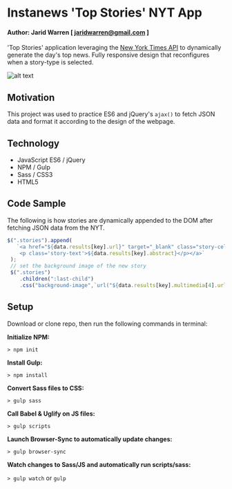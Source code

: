  # Instanews 'Top Stories' NYT App
 
 #### Author: Jarid Warren [ <jaridwarren@gmail.com> ]
 
 'Top Stories' application leveraging the [New York Times API](https://developer.nytimes.com/top_stories_v2.json) to dynamically generate the day's top news. Fully responsive design that reconfigures when a story-type is selected.
 
 ![alt text](./assets/images/demo.gif "Instanews")
 
 ## Motivation
 
 This project was used to practice ES6 and jQuery's `ajax()` to fetch JSON data and format it according to the design of the webpage. 
 
 ## Technology
 
 * JavaScript ES6 / jQuery
 * NPM / Gulp 
 * Sass / CSS3
 * HTML5
 
 ## Code Sample
 
 The following is how stories are dynamically appended to the DOM after fetching JSON data from the NYT.
 
 ```javascript
 $(".stories").append(
    `<a href="${data.results[key].url}" target="_blank" class="story-cell">
     <p class='story-text'>${data.results[key].abstract}</p></a>`
  );
  // set the background image of the new story
  $(".stories")
     .children(":last-child")
     .css("background-image",`url("${data.results[key].multimedia[4].url}")`);
```
## Setup
Download or clone repo, then run the following commands in terminal:

**Initialize NPM:**

`> npm init` 

**Install Gulp:**

`> npm install`

**Convert Sass files to CSS:**

`> gulp sass`

**Call Babel & Uglify on JS files:**

`> gulp scripts`

**Launch Browser-Sync to automatically update changes:**

`> gulp browser-sync`

**Watch changes to Sass/JS and automatically run scripts/sass:**

`> gulp watch`  or  `gulp`
